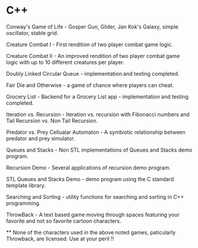 # C++
Conway's Game of Life - Gosper Gun, Glider, Jan Kok's Galaxy, simple oscillator, stable grid.

Creature Combat I - First rendition of two player combat game logic.

Creature Combat II - An improved rendition of two player combat game logic with up to 10 different creatures per player.

Doubly Linked Circular Queue - implementation and testing completed.

Fair Die and Otherwise - a game of chance where players can cheat.

Grocery List - Backend for a Grocery List app - implementation and testing completed.

Iteration vs. Recursion - Iteration vs. recursion with Fibonacci numbers and Tail Recursion vs. Non Tail Recursion.

Predator vs. Prey Cellualar Automaton - A symbiotic relationship between predator and prey simulator.

Queues and Stacks - Non STL implementations of Queues and Stacks demo program.

Recursion Demo - Several applications of recursion demo program.

STL Queues and Stacks Demo - demo program using the C standard template library.

Searching and Sorting - utility functions for searching and sorting in C++ programming.

ThrowBack - A text based game moving through spaces featuring your favorite and not so favorite cartoon characters.

** None of the characters used in the above noted games, paticularly Throwback, are licensed. Use at your peril !!